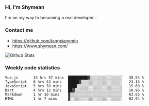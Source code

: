 ### Hi, I'm Shymean

I'm on my way to becoming a real developer...

### Contact me

- <https://github.com/tangxiangmin>
- <https://www.shymean.com/>

![Github Stats](https://github-readme-stats.vercel.app/api?username=tangxiangmin&show_icons=true&theme=dark)


###  Weekly code statistics

<!--START_SECTION:waka-->

```text
Vue.js       14 hrs 57 mins  █████████▓░░░░░░░░░░░░░░░   38.94 %
TypeScript   8 hrs 53 mins   █████▓░░░░░░░░░░░░░░░░░░░   23.15 %
JavaScript   5 hrs 59 mins   ████░░░░░░░░░░░░░░░░░░░░░   15.60 %
Dart         4 hrs 12 mins   ██▓░░░░░░░░░░░░░░░░░░░░░░   10.96 %
Markdown     1 hr 10 mins    ▓░░░░░░░░░░░░░░░░░░░░░░░░   03.05 %
HTML         1 hr 7 mins     ▓░░░░░░░░░░░░░░░░░░░░░░░░   02.94 %
```

<!--END_SECTION:waka-->